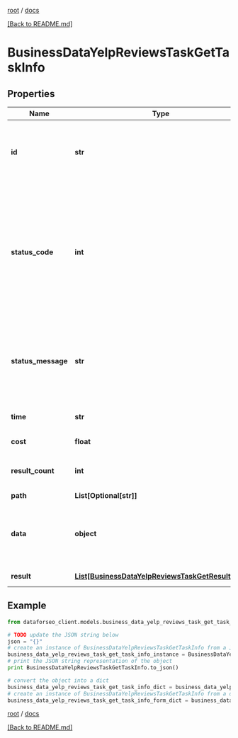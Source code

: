 [root](./../ "root") / [docs](./ "docs")

[[Back to README.md]](./../README.md "[Back to README.md]")

# BusinessDataYelpReviewsTaskGetTaskInfo

## Properties

Name | Type | Description | Notes
------------ | ------------- | ------------- | -------------
**id** | **str** | task identifier unique task identifier in our system in the UUID format | [optional]
**status_code** | **int** | status code of the task generated by DataForSEO, can be within the following range: 10000-60000 you can find the full list of the response codes here | [optional]
**status_message** | **str** | informational message of the task you can find the full list of general informational messages here | [optional]
**time** | **str** | execution time, seconds | [optional]
**cost** | **float** | total tasks cost, USD | [optional]
**result_count** | **int** | number of elements in the result array | [optional]
**path** | **List[Optional[str]]** | URL path | [optional]
**data** | **object** | contains the same parameters that you specified in the POST request | [optional]
**result** | [**List[BusinessDataYelpReviewsTaskGetResultInfo]**](BusinessDataYelpReviewsTaskGetResultInfo.md) | array of results | [optional]

## Example

```python
from dataforseo_client.models.business_data_yelp_reviews_task_get_task_info import BusinessDataYelpReviewsTaskGetTaskInfo

# TODO update the JSON string below
json = "{}"
# create an instance of BusinessDataYelpReviewsTaskGetTaskInfo from a JSON string
business_data_yelp_reviews_task_get_task_info_instance = BusinessDataYelpReviewsTaskGetTaskInfo.from_json(json)
# print the JSON string representation of the object
print BusinessDataYelpReviewsTaskGetTaskInfo.to_json()

# convert the object into a dict
business_data_yelp_reviews_task_get_task_info_dict = business_data_yelp_reviews_task_get_task_info_instance.to_dict()
# create an instance of BusinessDataYelpReviewsTaskGetTaskInfo from a dict
business_data_yelp_reviews_task_get_task_info_form_dict = business_data_yelp_reviews_task_get_task_info.from_dict(business_data_yelp_reviews_task_get_task_info_dict)
```

  

[root](./../ "root") / [docs](./ "docs")

[[Back to README.md]](./../README.md "[Back to README.md]")